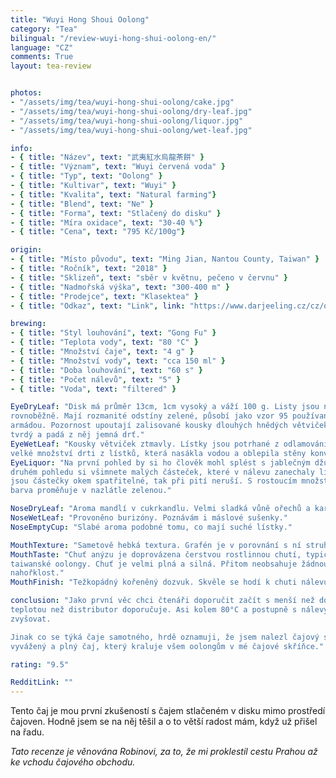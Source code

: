 ```yaml
---
title: "Wuyi Hong Shoui Oolong"
category: "Tea"
bilingual: "/review-wuyi-hong-shui-oolong-en/"
language: "CZ"
comments: True
layout: tea-review


photos:
- "/assets/img/tea/wuyi-hong-shui-oolong/cake.jpg"
- "/assets/img/tea/wuyi-hong-shui-oolong/dry-leaf.jpg"
- "/assets/img/tea/wuyi-hong-shui-oolong/liquor.jpg"
- "/assets/img/tea/wuyi-hong-shui-oolong/wet-leaf.jpg"

info:
- { title: "Název", text: "武夷紅水烏龍茶餅" }
- { title: "Význam", text: "Wuyi červená voda" }
- { title: "Typ", text: "Oolong" }
- { title: "Kultivar", text: "Wuyi" }
- { title: "Kvalita", text: "Natural farming"}
- { title: "Blend", text: "Ne" }
- { title: "Forma", text: "Stlačený do disku" }
- { title: "Míra oxidace", text: "30-40 %"}
- { title: "Cena", text: "795 Kč/100g"}

origin:
- { title: "Místo původu", text: "Ming Jian, Nantou County, Taiwan" }
- { title: "Ročník", text: "2018" }
- { title: "Sklizeň", text: "sběr v květnu, pečeno v červnu" }
- { title: "Nadmořská výška", text: "300-400 m" }
- { title: "Prodejce", text: "Klasektea" }
- { title: "Odkaz", text: "Link", link: "https://www.darjeeling.cz/cz/oolong/wuyi-hong-shui-oolong-tea-cake-1841" }

brewing:
- { title: "Styl louhování", text: "Gong Fu" }
- { title: "Teplota vody", text: "80 °C" }
- { title: "Množství čaje", text: "4 g" }
- { title: "Množství vody", text: "cca 150 ml" }
- { title: "Doba louhování", text: "60 s" }
- { title: "Počet nálevů", text: "5" }
- { title: "Voda", text: "filtered" }

EyeDryLeaf: "Disk má průměr 13cm, 1cm vysoký a váží 100 g. Listy jsou na sebe položeny 
rovnoběžně. Mají rozmanité odstíny zelené, působí jako vzor 95 používaný Českou 
armádou. Pozornost upoutají zalisované kousky dlouhých hnědých větviček. Disk je velmi 
tvrdý a padá z něj jemná drť."
EyeWetLeaf: "Kousky větviček ztmavly. Lístky jsou potrhané z odlamování z disku. Je tu 
velké množství drti z lístků, která nasákla vodou a oblepila stěny konvičky."
EyeLiquor: "Na první pohled by si ho člověk mohl splést s jablečným džusem. Ale při 
druhém pohledu si všimnete malých částeček, které v nálevu zanechaly lístky. I když 
jsou částečky okem spatřitelné, tak při pití neruší. S rostoucím množstvím nálevů se 
barva proměňuje v nazlátle zelenou."

NoseDryLeaf: "Aroma mandlí v cukrkandlu. Velmi sladká vůně ořechů a karamelu."
NoseWetLeaf: "Provoněno burizóny. Poznávám i máslové sušenky."
NoseEmptyCup: "Slabé aroma podobné tomu, co mají suché lístky."

MouthTexture: "Sametově hebká textura. Grafén je v porovnání s ní struhadlo."
MouthTaste: "Chuť anýzu je doprovázena čerstvou rostlinnou chutí, typickou pro 
taiwanské oolongy. Chuť je velmi plná a silná. Přitom neobsahuje žádnou trpkost nebo 
nahořklost."
MouthFinish: "Težkopádný kořeněný dozvuk. Skvěle se hodí k chuti nálevu."

conclusion: "Jako první věc chci čtenáři doporučit začít s menší než doporučenou 
teplotou než distributor doporučuje. Asi kolem 80°C a postupně s nálevy teplotu 
zvyšovat.

Jinak co se týká čaje samotného, hrdě oznamuji, že jsem nalezl čajový skvost. Velmi 
vyvážený a plný čaj, který kraluje všem oolongům v mé čajové skříňce."

rating: "9.5"

RedditLink: ""
---
```


Tento čaj je mou první zkušeností s čajem stlačeném v disku mimo prostředí čajoven. 
Hodně jsem se na něj těšil a o to větší radost mám, když už přišel na řadu.

_Tato recenze je věnována Robinovi, za to, že mi proklestil cestu Prahou až ke 
vchodu čajového obchodu._
